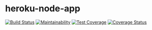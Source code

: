# heroku-node-app

[![Build Status](https://travis-ci.org/Rexben001/heroku-node-app.svg?branch=master)](https://travis-ci.org/Rexben001/heroku-node-app)
[![Maintainability](https://api.codeclimate.com/v1/badges/db4b0eb3704531f8b696/maintainability)](https://codeclimate.com/github/Rexben001/heroku-node-app/maintainability)
[![Test Coverage](https://api.codeclimate.com/v1/badges/db4b0eb3704531f8b696/test_coverage)](https://codeclimate.com/github/Rexben001/heroku-node-app/test_coverage)
[![Coverage Status](https://coveralls.io/repos/github/Rexben001/heroku-node-app/badge.svg?branch=master)](https://coveralls.io/github/Rexben001/heroku-node-app?branch=master)